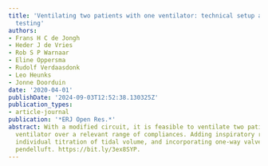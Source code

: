 ```yaml
---
title: 'Ventilating two patients with one ventilator: technical setup and laboratory
  testing'
authors:
- Frans H C de Jongh
- Heder J de Vries
- Rob S P Warnaar
- Eline Oppersma
- Rudolf Verdaasdonk
- Leo Heunks
- Jonne Doorduin
date: '2020-04-01'
publishDate: '2024-09-03T12:52:38.130325Z'
publication_types:
- article-journal
publication: '*ERJ Open Res.*'
abstract: With a modified circuit, it is feasible to ventilate two patients with one
  ventilator over a relevant range of compliances. Adding inspiratory resistance allows
  individual titration of tidal volume, and incorporating one-way valves prevents
  pendelluft. https://bit.ly/3ex8SYP.
---
```

